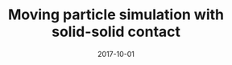 ---
title: "Moving particle simulation with solid-solid contact"
collection: publications
permalink: /publication/2017-10-01-moving-particle-simulation
date: 2017-10-01
venue: '5th International Conference on Particle-Based Methods - Fundamentals and Applications'
paperurl: 'https://upcommons.upc.edu/handle/2117/187546'
pubtype: 'conference'
citation: 'Amaro Junior, R. A.; Osello, P. H. S.; Cheng, L. Y. (2017). &quot;Moving particle simulation with solid-solid contact.&quot; <i>5th International Conference on Particle-Based Methods - Fundamentals and Applications</i> 734-743'
---